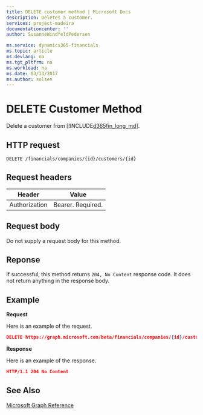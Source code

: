 ```yaml
---
title: DELETE customer method | Microsoft Docs
description: Deletes a customer.
services: project-madeira
documentationcenter: ''
author: SusanneWindfeldPedersen

ms.service: dynamics365-financials
ms.topic: article
ms.devlang: na
ms.tgt_pltfrm: na
ms.workload: na
ms.date: 03/13/2017
ms.author: solsen
---
```


# DELETE Customer Method
Delete a customer from [!INCLUDE[d365fin_long_md](../dynamics-nav/includes/d365fin_long_md.md)].

## HTTP request
```
DELETE /financials/companies/{id}/customers/{id}
```

## Request headers
|Header|Value|
|------|-----|
|Authorization  |Bearer. Required. |

## Request body
Do not supply a request body for this method.

## Reponse
If successful, this method returns ```204, No Content``` response code. It does not return anything in the response body.

## Example

**Request**

Here is an example of the request.

```json
DELETE https://graph.microsoft.com/beta/financials/companies/{id}/customers/{id}
```

**Response** 

Here is an example of the response. 

```json
HTTP/1.1 204 No Content
```



## See Also
[Microsoft Graph Reference](graph-reference.md)  
